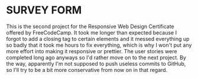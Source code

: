 # SURVEY FORM

This is the second project for the Responsive Web Design Certificate offered by FreeCodeCamp. It took me longer than expected because I forgot to add a closing tag to certain elements and it messed everything up so badly that it took me hours to fix everything, which is why I won't put any more effort into making it responsive or prettier. The user stories were completed long ago anyways so I'd rather move on to the next project. By the way, apparently I'm not supposed to push useless commits to GitHub, so I'll try to be a bit more conservative from now on in that regard.
